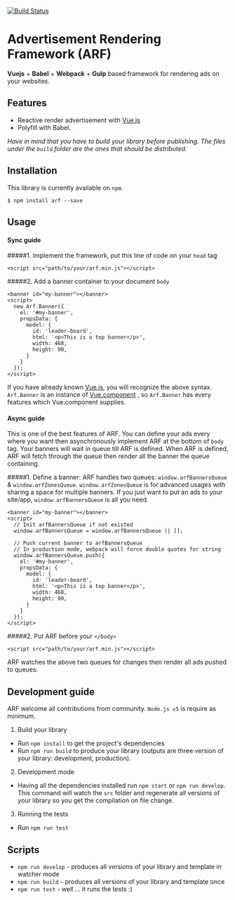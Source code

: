 [![Build Status](https://travis-ci.org/manhhailua/arf.svg?branch=master)](https://travis-ci.org/manhhailua/arf)

# Advertisement Rendering Framework (ARF)

**Vuejs** + **Babel** + **Webpack** + **Gulp** based framework for rendering ads on your websites.

## Features

* Reactive render advertisement with [Vue.js](https://vuejs.org)
* Polyfill with Babel.

*Have in mind that you have to build your library before publishing. The files under the `build` folder are the ones that should be distributed.*

## Installation

This library is currently available on `npm`.

```
$ npm install arf --save
```

## Usage

#### Sync guide

#####1. Implement the framework, put this line of code on your `head` tag
```
<script src="path/to/your/arf.min.js"></script>
```

#####2. Add a banner container to your document `body`
```
<banner id="my-banner"></banner>
<script>
  new Arf.Banner({
    el: '#my-banner',
    propsData: {
      model: {
        id: 'leader-board',
        html: '<p>This is a top banner</p>',
        width: 468,
        height: 90,
      }
    }
  });
</script>
```

If you have already known [Vue.js](https://vuejs.org), you will recognize the above syntax. `Arf.Banner` is an instance of [Vue.component](https://vuejs.org/v2/guide/components.html#ad) , so `Arf.Banner` has every features which Vue.component supplies.

#### Async guide

This is one of the best features of ARF. You can define your ads every where you want then asynchronously implement ARF at the bottom of `body` tag. Your banners will wait in queue till ARF is defined. When ARF is defined, ARF will fetch through the queue then render all the banner the queue containing.

#####1. Define a banner:
ARF handles two queues: `window.arfBannersQueue` & `window.arfZonesQueue`. `window.arfZonesQueue` is for advanced usages with sharing a space for multiple banners. If you just want to put an ads to your site/app, `window.arfBannersQueue` is all you need.
```
<banner id="my-banner"></banner>
<script>
  // Init arfBannersQueue if not existed
  window.arfBannersQueue = window.arfBannersQueue || [];

  // Push current banner to arfBannersQueue
  // In production mode, webpack will force double quotes for string
  window.arfBannersQueue.push({
    el: '#my-banner',
    propsData: {
      model: {
        id: 'leader-board',
        html: '<p>This is a top banner</p>',
        width: 468,
        height: 90,
      }
    }
  });
</script>
```
#####2. Put ARF before your `</body>`
```
<script src="path/to/your/arf.min.js"></script>
```
ARF watches the above two queues for changes then render all ads pushed to queues.

## Development guide

ARF welcome all contributions from community. `Node.js v5` is require as minimum.

1. Build your library
  * Run `npm install` to get the project's dependencies
  * Run `npm run build` to produce your library (outputs are three version of your library: development, production).
2. Development mode
  * Having all the dependencies installed run `npm start` or `npm run develop`. This command will watch the `src` folder and regenerate all versions of your library so you get the compilation on file change.
3. Running the tests
  * Run `npm run test`

## Scripts

* `npm run develop` - produces all versions of your library and template in watcher mode
* `npm run build` - produces all versions of your library and template once
* `npm run test` - well ... it runs the tests :)
